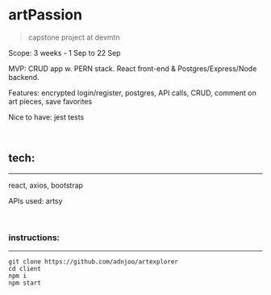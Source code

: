 # artPassion

> capstone project at devmtn

Scope: 3 weeks - 1 Sep to 22 Sep

MVP: CRUD app w. PERN stack. React front-end & Postgres/Express/Node backend.

Features: encrypted login/register, postgres, API calls, CRUD, comment on art pieces, save favorites

Nice to have: jest tests

<br>

## tech:

---

react, axios, bootstrap

APIs used: artsy

<br>

### instructions:

---

```
git clone https://github.com/adnjoo/artexplorer
cd client
npm i
npm start
```
